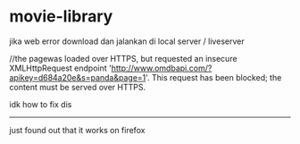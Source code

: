 # movie-library

jika web error download dan jalankan di local server / liveserver

//the pagewas loaded over HTTPS, but requested an insecure XMLHttpRequest endpoint 'http://www.omdbapi.com/?apikey=d684a20e&s=panda&page=1'. This request has been blocked; the content must be served over HTTPS.

idk how to fix dis

---
just found out that it works on firefox
